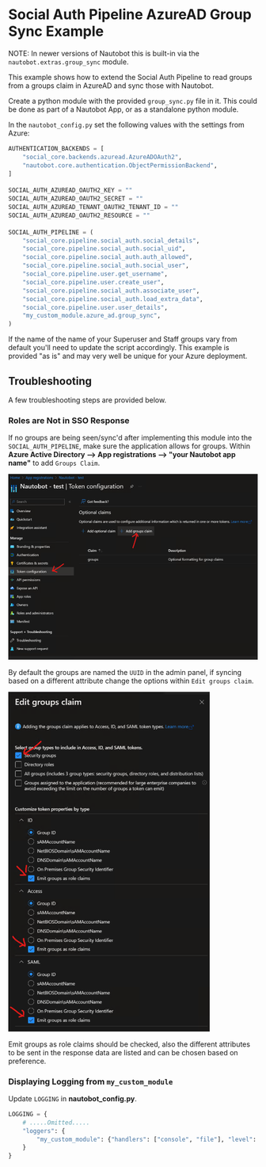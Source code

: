 # Social Auth Pipeline AzureAD Group Sync Example

NOTE: In newer versions of Nautobot this is built-in via the `nautobot.extras.group_sync` module.

This example shows how to extend the Social Auth Pipeline to read groups from a groups claim in AzureAD and sync those with Nautobot.

Create a python module with the provided `group_sync.py` file in it. This could be done as part of a Nautobot App, or as a standalone python module.

In the `nautobot_config.py` set the following values with the settings from Azure:

```python
AUTHENTICATION_BACKENDS = [
    "social_core.backends.azuread.AzureADOAuth2",
    "nautobot.core.authentication.ObjectPermissionBackend",
]

SOCIAL_AUTH_AZUREAD_OAUTH2_KEY = ""
SOCIAL_AUTH_AZUREAD_OAUTH2_SECRET = ""
SOCIAL_AUTH_AZUREAD_TENANT_OAUTH2_TENANT_ID = ""
SOCIAL_AUTH_AZUREAD_OAUTH2_RESOURCE = ""

SOCIAL_AUTH_PIPELINE = (
    "social_core.pipeline.social_auth.social_details",
    "social_core.pipeline.social_auth.social_uid",
    "social_core.pipeline.social_auth.auth_allowed",
    "social_core.pipeline.social_auth.social_user",
    "social_core.pipeline.user.get_username",
    "social_core.pipeline.user.create_user",
    "social_core.pipeline.social_auth.associate_user",
    "social_core.pipeline.social_auth.load_extra_data",
    "social_core.pipeline.user.user_details",
    "my_custom_module.azure_ad.group_sync",
)
```

If the name of the name of your Superuser and Staff groups vary from default you'll need to update the script accordingly.  This example is provided "as is" and may very well be unique for your Azure deployment.

## Troubleshooting

A few troubleshooting steps are provided below.

### Roles are Not in SSO Response

If no groups are being seen/sync'd after implementing this module into the `SOCIAL_AUTH_PIPELINE`, make sure the application allows for groups. Within **Azure Active Directory --> App registrations --> "your Nautobot app name"** to add `Groups Claim`.

![add group claims](./docs/img/group_claim.png)

By default the groups are named the `UUID` in the admin panel, if syncing based on a different attribute change the options within `Edit groups claim`.

![edit group claims](./docs/img/edit_group_claim.png)

Emit groups as role claims should be checked, also the different attributes to be sent in the response data are listed and can be chosen based on preference.

### Displaying Logging from `my_custom_module`

Update `LOGGING` in **nautobot_config.py**.

```python
LOGGING = {
    # .....Omitted.....
    "loggers": {
        "my_custom_module": {"handlers": ["console", "file"], "level": "DEBUG"},
    }
}
```
